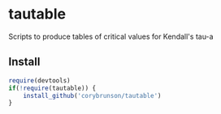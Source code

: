 tautable
========

Scripts to produce tables of critical values for Kendall's tau-a

## Install

```r
require(devtools)
if(!require(tautable)) {
    install_github('corybrunson/tautable')
}
```
